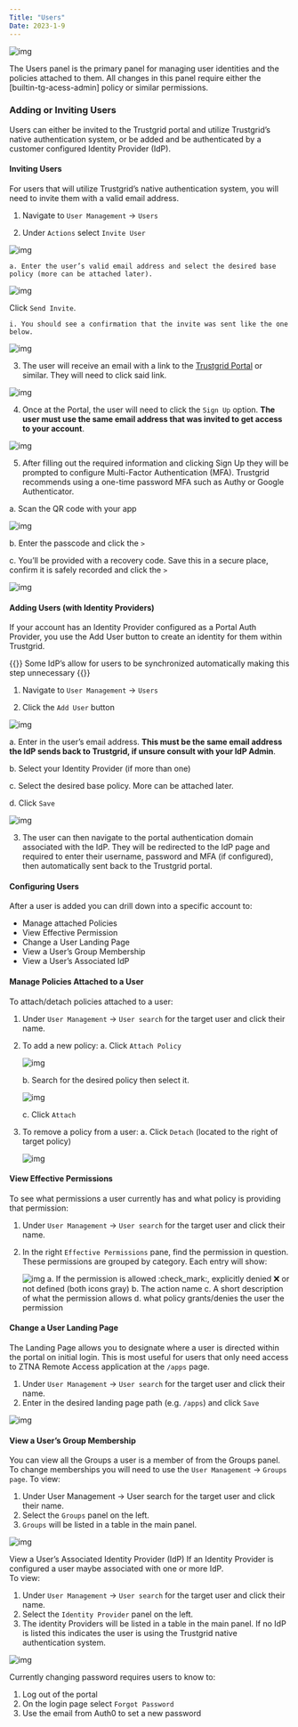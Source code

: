 ```yaml
---
Title: "Users"
Date: 2023-1-9
---
```


![img](users.png)

The Users panel is the primary panel for managing user identities and the policies attached to them. All changes in this panel require either the [builtin-tg-acess-admin] policy or similar permissions.

### Adding or Inviting Users

Users can either be invited to the Trustgrid portal and utilize Trustgrid’s native authentication system, or be added and be authenticated by a customer configured Identity Provider (IdP).

#### Inviting Users

For users that will utilize Trustgrid’s native authentication system, you will need to invite them with a valid email address.

1. Navigate to `User Management` → `Users`

2. Under `Actions` select `Invite User`

![img](invite.png)

    a. Enter the user’s valid email address and select the desired base policy (more can be attached later).

![img](send-invite.png)

Click `Send Invite`.

    i. You should see a confirmation that the invite was sent like the one below.

![img](invite-sent.png)

3. The user will receive an email with a link to the [Trustgrid Portal](https://portal.trustgrid.io) or similar. They will need to click said link.

![img](linky.png)

4. Once at the Portal, the user will need to click the `Sign Up` option. **The user must use the same email address that was invited to get access to your account**.

![img](sign-up.png)

5. After filling out the required information and clicking Sign Up they will be prompted to configure Multi-Factor Authentication (MFA). Trustgrid recommends using a one-time password MFA such as Authy or Google Authenticator.

a. Scan the QR code with your app

![img](scan-code.png)

b. Enter the passcode and click the `>`

c. You’ll be provided with a recovery code. Save this in a secure place, confirm it is safely recorded and click the `>`

![img](backup-code.png)

#### Adding Users (with Identity Providers)

If your account has an Identity Provider configured as a Portal Auth Provider, you use the Add User button to create an identity for them within Trustgrid.

{{<alert>}} Some IdP’s allow for users to be synchronized automatically making this step unnecessary {{</alert>}}

1. Navigate to `User Management` → `Users`

2. Click the `Add User` button

![img](add-user.png)

a. Enter in the user’s email address. **This must be the same email address the IdP sends back to Trustgrid, if unsure consult with your IdP Admin**.

b. Select your Identity Provider (if more than one)

c. Select the desired base policy. More can be attached later.

d. Click `Save`

![img](save-new-user.png)

3. The user can then navigate to the portal authentication domain associated with the IdP. They will be redirected to the IdP page and required to enter their username, password and MFA (if configured), then automatically sent back to the Trustgrid portal.

#### Configuring Users

After a user is added you can drill down into a specific account to:

- Manage attached Policies
- View Effective Permission
- Change a User Landing Page
- View a User’s Group Membership
- View a User’s Associated IdP

#### Manage Policies Attached to a User

To attach/detach policies attached to a user:

1. Under `User Management` → `User search` for the target user and click their name.
2. To add a new policy:
   a. Click `Attach Policy`

   ![img](attach-policy.png)

   b. Search for the desired policy then select it.

   ![img](choose-policy.png)

   c. Click `Attach`

3. To remove a policy from a user:
   a. Click `Detach` (located to the right of target policy)

   ![img](detach.png)

#### View Effective Permissions

To see what permissions a user currently has and what policy is providing that permission:

1. Under `User Management` → `User search` for the target user and click their name.
2. In the right `Effective Permissions` pane, find the permission in question. These permissions are grouped by category. Each entry will show:

   ![img](effective-permissions.png)
   a. If the permission is allowed :check_mark:, explicitly denied :x: or not defined (both icons gray)
   b. The action name
   c. A short description of what the permission allows
   d. what policy grants/denies the user the permission

#### Change a User Landing Page

The Landing Page allows you to designate where a user is directed within the portal on initial login. This is most useful for users that only need access to ZTNA Remote Access application at the `/apps` page.

1. Under `User Management` → `User search` for the target user and click their name.
2. Enter in the desired landing page path (e.g. `/apps`) and click `Save`

![img](apps.png)

#### View a User’s Group Membership

You can view all the Groups a user is a member of from the Groups panel. To change memberships you will need to use the `User Management` → `Groups page`.
To view:

1. Under User Management → User search for the target user and click their name.
2. Select the `Groups` panel on the left.
3. `Groups` will be listed in a table in the main panel.

![img](group-membership.png)

View a User’s Associated Identity Provider (IdP)
If an Identity Provider is configured a user maybe associated with one or more IdP.  
To view:

1. Under `User Management` → `User search` for the target user and click their name.
2. Select the `Identity Provider` panel on the left.
3. The identity Providers will be listed in a table in the main panel. If no IdP is listed this indicates the user is using the Trustgrid native authentication system.

![img](identity.png)

Currently changing password requires users to know to:

1. Log out of the portal
2. On the login page select `Forgot Password`
3. Use the email from Auth0 to set a new password
